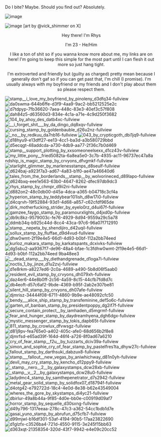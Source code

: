  Do I bite? Maybe. Should you find out? Absolutely. 

 ![image](https://github.com/user-attachments/assets/7c5978b9-df26-47fd-9618-e6f905ebb28b)

  
 ![image](https://github.com/user-attachments/assets/664cff1b-72e7-4d94-9610-74587a4ea4d6)
 [art by @vick_shimmer on X]


<p align=center> Hey there! I'm Rhys
<p align=center> I'm 23 - He/Him 
<p align=center> I like a ton of shit so if you wanna know more about me, my links are on here! I'm going to keep this simple for the most part until I can flesh it out more so just hang tight. 
<p align=center> I'm extroverted and friendly but (guilty as charged) pretty mean because I generally don't gaf so if you can get past that, I'm chill (I promise). I'm usually always with my boyfriend or my friends and I don't play about them so please respect them.
  
![stamp__i_love_my_boyfriend_by_pinoleny_d3dfq34-fullview](https://github.com/user-attachments/assets/acc25dca-94e4-48db-b4f2-61f78915cb1e)
![da0swma-644b6ffe-d3f9-4aa9-9ac2-bb5212525e2c](https://github.com/user-attachments/assets/fae60ed8-c9ad-49cc-943f-1c8398c1321a)
![d7tdpyp-7fb36620-7aea-448c-83e3-40ef3c57f808](https://github.com/user-attachments/assets/3e10c9b8-b43d-414f-9909-8f2a7cf383f2)
![dah84z5-d63560d3-834e-4c1a-a71e-4c9d250f3682](https://github.com/user-attachments/assets/f7148a43-d110-4583-8bc7-634f6c870c9f)
![104_by_ahoy_des_datb4xc-fullview](https://github.com/user-attachments/assets/01aa25e6-d2c3-49cf-a083-1412eee21430)
![__i_forget_shit___by_da_dingo_dq8xqv-fullview](https://github.com/user-attachments/assets/59cd461b-3280-4be6-96b2-0660bf5fbb60)
![cursing_stamp_by_goldenbauble_d26u2nz-fullview](https://github.com/user-attachments/assets/5b2b185d-f56c-4d17-a8dc-70ab4489777c)
![_no__by_redkuu_da7nb16-fullview](https://github.com/user-attachments/assets/1b371da6-dd40-46c8-862a-387ff97eb912)
![043_by_crypticgoth_dbi1jq9-fullview](https://github.com/user-attachments/assets/53d55658-16a5-42f5-991c-fcee87ddc2e2)
![d18hyu9-e13dff27-ee13-4cc1-ba3d-a3b580729bbd](https://github.com/user-attachments/assets/6cd02717-2811-44b5-bea7-af39b0bc5804)
![d5ecqgt-48addcda-a730-4db9-aa77-2f36c7b0d469](https://github.com/user-attachments/assets/20f5c76d-a499-47f7-b22f-4630c9a72c63)
![stamp__support_plotting_by_xxsomeoneelsexx_d1cz43v-fullview](https://github.com/user-attachments/assets/cb763ad1-8c85-42a6-b0f6-c35906aa34a6)
![my_little_pony__frie![d5082ta-6a8ea5e0-3c7b-4935-ac11-96737ec47a8a](https://github.com/user-attachments/assets/1c08eacc-cd19-4b02-ae01-ce2c7de5da1b)
ndship_is_magic_stamp_by_crvyons_dfvgmkf-fullview](https://github.com/user-attachments/assets/d623eb28-8419-4110-a30c-fa24ea72a3eb)
![starlight_glimmer_by_marlenesstamps_d8seulf-fullview](https://github.com/user-attachments/assets/d0d616cf-6492-425b-b5cf-8bc9eada1333)
![d624baj-a923f7a3-ad67-4a83-b1f0-ae47a46640d6](https://github.com/user-attachments/assets/1ad672c7-c1c7-4c31-8ea2-e568362a9272)
![tales_from_the_borderlands__stamp__by_wolvorineced_d89lapo-fullview](https://github.com/user-attachments/assets/7693e75a-c65f-41f8-8604-b7fca8442f3d)
![d624bxq-eee1e563-63b0-4647-8262-dfec97db9dc3](https://github.com/user-attachments/assets/f31e4e77-1299-4e31-9814-9760a29a0735)
![rhys_stamp_by_chmpr_d9ii2ni-fullview](https://github.com/user-attachments/assets/5155ffbd-edaa-4ae1-9c35-e0f45e167349)
![d882on2-48c0db00-d45a-4dca-a365-b04718c3cf4a](https://github.com/user-attachments/assets/45129089-a83e-41fd-8ca8-5ed5dd4d5a5d)
![hyperion_stamp_by_teddybear101ish_d8w17i0-fullview](https://github.com/user-attachments/assets/9172a457-a861-4e44-b30c-eca8a7c34988)
![d4cqrvh-19f52884-93d1-4d68-a857-c62cfdf965de](https://github.com/user-attachments/assets/0355c867-549a-4f5e-892a-6a6256e6f73e)
![dirk_motherfucking_strider_by_eyelo0rz_d4ui67f-fullview](https://github.com/user-attachments/assets/bd5a428f-04d0-4f2f-8c4d-60256815d7a7)
![gamzee_faygo_stamp_by_paramourxlights_d4jxd0p-fullview](https://github.com/user-attachments/assets/d04754b9-22ce-42f4-9dfd-7ac5dde9951f)
![db9c8kz-9579003c-fe76-4929-8d94-9559a29c5a78](https://github.com/user-attachments/assets/058e0fba-d409-438c-babb-a99c294a76bc)
![ddmb34q-b925c44d-8cc4-43ca-97c6-96a07f712910](https://github.com/user-attachments/assets/013400ee-67e2-4293-859f-24aac379bf81)
![stamp__nepeta_by_shendijiro_d42uqil-fullview](https://github.com/user-attachments/assets/6eb5f858-4636-4e5c-8045-bf7e42c6066e)
![sollux_stamp_by_fluffae_d9d4vud-fullview](https://github.com/user-attachments/assets/a6118f89-a202-4368-bb5a-8b80bb8eb42e)
![dhw0wmt-2f19e4e5-66d1-4d93-b0bf-112a2bb74eed](https://github.com/user-attachments/assets/9a659701-8f95-4d6c-a485-901a8ff39c0f)
![kurloz_makara_stamp_by_karkatspants_dcxivks-fullview](https://github.com/user-attachments/assets/2c139daa-d972-4686-9434-4c697d4f3d7e)
![dg5sbu2-aa9367f7-de96-48a4-bfae-1c3f![dhw0wmt-2f19e4e5-66d1-4d93-b0bf-112a2bb74eed](https://github.com/user-attachments/assets/36ed46b9-db2c-4315-ba51-a347652a984a)
9ba48ee3](https://github.com/user-attachments/assets/18c9fac9-c798-480e-b897-1760caae31b0)
![__dead_stamp___by_diethandgrenade_d1oga7i-fullview](https://github.com/user-attachments/assets/7a2520d3-ee11-46f0-a86f-e2a0c050407f)
![noctis_1_by_jinze_d1u2zvj-fullview](https://github.com/user-attachments/assets/6a0c6c86-e29f-4eab-a367-f5d1adc55fee)
![d1e8rkm-a8227ed6-2c0a-4689-a490-5b8d06f5aab0](https://github.com/user-attachments/assets/19552856-e57e-41be-ae50-8c05a90b7497)
![resident_evil_stamp_by_crvyons_dh079xh-fullview](https://github.com/user-attachments/assets/e2a4b1d5-9e1c-4f03-9952-cf499ae178c4)
![daz4er6-44e8b0ff-2c56-4a59-8c15-44cfb7fd8d7c](https://github.com/user-attachments/assets/a3ed1de2-c0e9-4614-8b80-5bd99f0c7c4d)
![db4eoft-d57c6af2-9bde-4369-b95f-2ab2e307be81](https://github.com/user-attachments/assets/dccb884a-b2cb-40cc-955a-10e78e40ecfb)
![silent_hill_stamp_by_crvyons_dh07afe-fullview](https://github.com/user-attachments/assets/071c98ff-6505-452e-870c-b4630b84c502)
![djmrisz-34444f08-6711-4860-9b9e-ae48092cfc50](https://github.com/user-attachments/assets/88096f36-4e23-4f2c-9b8f-5154188f92f8)
![bendy___alice_ship_stamp_by_transfeminine_def5o6c-fullview](https://github.com/user-attachments/assets/d02a633a-e9fc-4397-ab73-e996a323ca17)
![garten_of_banban_stamp_by_presidentpoppy_dg2if7f-fullview](https://github.com/user-attachments/assets/d0a5708c-f30c-4f89-bd8e-ab959c765bf0)
![secure_contain_protect__by_iamhaden_d5mgrmf-fullview](https://github.com/user-attachments/assets/cf783842-fe98-4a8a-b691-87d66e2130be)
![fear_and_hunger_stamp_by_daydreamhyena_dgh6dgx-fullview](https://github.com/user-attachments/assets/1dff4e45-5b94-4780-9ba5-a12fec4e2f94)
![mystic_messenger_stamp_by_tokis_dapb65t-fullview](https://github.com/user-attachments/assets/05fcf08a-8ca6-4674-bf54-c1c2bc6ff59e)
![811_stamp_by_crowlux_dfvwsgz-fullview](https://github.com/user-attachments/assets/57ba3246-751d-43d5-a537-c849032c2cdc)
![d81j9pv-fea765e0-a402-405c-afe0-68d656b2f8e8](https://github.com/user-attachments/assets/04af9e84-e9fe-412d-9467-0fde65cb90fa)
![djmrfsd-e65ad39f-164d-46f4-a726-8f0ad67a6210](https://github.com/user-attachments/assets/2f68067a-fcc4-423f-bb96-1d1fb2a72cd3)
![cry_of_fear_stamp__f2u__by_tuzzarts_dciv39a-fullview](https://github.com/user-attachments/assets/2a3783f5-20df-427e-95ed-3abf47a28f8b)
![simon_and_sophie_cry_of_fear_stamp_by_pastelfres1ta_dhyw27c-fullview](https://github.com/user-attachments/assets/b5b05437-f9ec-4963-890d-7e28af2d80d5)
![fallout_stamp_by_darthsuki_dabzux8-fullview](https://github.com/user-attachments/assets/60419b33-e876-4acb-ae36-e8cd6fcccfca)
![stamp___fallout__new_vegas_by_aniwhichway_d81n0yh-fullview](https://github.com/user-attachments/assets/953d2453-88a0-4c26-8429-56e0b910284d)
![devil_may_cry_stamp_by_kencho_d12ppy9-fullview](https://github.com/user-attachments/assets/a5e5bfd7-4fa3-4ab1-baae-caaacaec0f7e)
![_stamp__nero__2__by_galaxystamps_dcw28xb-fullview](https://github.com/user-attachments/assets/8bd7edbb-38bd-4762-b0b5-f457745927cf)
![_stamp__v__2__by_galaxystamps_dcw28u0-fullview](https://github.com/user-attachments/assets/34770b4d-c0a5-465c-87a5-a823a3500dfd)
![ladydmc4_stamp_by_samthepenetrator_d7s2942-fullview](https://github.com/user-attachments/assets/51cf5f7f-99bd-4e01-9883-e6c73b2d8cf2)
![metal_gear_solid_stamp_by_solidfox07_d18794f-fullview](https://github.com/user-attachments/assets/2513c768-0f3c-4034-a1da-0234b58f7854)
![d4otg42-e792722d-18c4-4e0d-8e38-b62e43549004](https://github.com/user-attachments/assets/287ad3e1-c9a6-4903-92be-052ea21b34e5)
![wheres_the_gore_by_skystamps_di4yc21-fullview](https://github.com/user-attachments/assets/f7988d43-b9ed-4e02-bf00-962f70115938)
![dbirlur-49a8b44a-9f85-4d0e-bb0e-c00919d09af7](https://github.com/user-attachments/assets/14d653df-1100-4aa9-aebd-23fce94db273)
![horror_stamp_by_sequelle_d30sxng-fullview](https://github.com/user-attachments/assets/5ecd3b19-2d09-4cde-966d-4887beeb1bdd)
![d49y796-1317eeaa-278c-47c3-a362-54cc1bdb1d7e](https://github.com/user-attachments/assets/a8697873-b51d-4627-b64b-433320c45465)
![gasai_yuno_stamp_by_abrufun_d75cfb7-fullview](https://github.com/user-attachments/assets/147a167a-dfaf-44e8-9214-a632304e7b1d)
![d99mjwl-b16df301-53af-4194-90b5-17aa23822690](https://github.com/user-attachments/assets/becbed17-4fba-4189-bed6-fb0da9e29248)
![d1glzfx-c3526ba4-721d-4550-9115-3e245f15bb63](https://github.com/user-attachments/assets/cf8965b4-df9b-4037-8757-e1a27d9f784e)
![d363xqt-21358354-320d-43f7-9942-e4e09c20cc52](https://github.com/user-attachments/assets/a66d8d2c-1e5b-46e1-82a6-eea94d3a5035)
